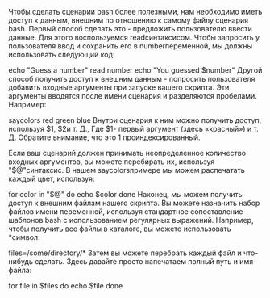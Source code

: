 Чтобы сделать сценарии bash более полезными, нам необходимо иметь доступ к данным, внешним по отношению к самому файлу сценария bash. Первый способ сделать это - предложить пользователю ввести данные. Для этого воспользуемся readсинтаксисом. Чтобы запросить у пользователя ввод и сохранить его в numberпеременной, мы должны использовать следующий код:

echo "Guess a number"
read number
echo "You guessed $number"
Другой способ получить доступ к внешним данным - попросить пользователя добавить входные аргументы при запуске вашего скрипта. Эти аргументы вводятся после имени сценария и разделяются пробелами. Например:

saycolors red green blue
Внутри сценария к ним можно получить доступ, используя $1, $2и т. Д., Где $1- первый аргумент (здесь «красный») и т. Д. Обратите внимание, что это 1 проиндексированный.

Если ваш сценарий должен принимать неопределенное количество входных аргументов, вы можете перебирать их, используя "$@"синтаксис. В нашем saycolorsпримере мы можем распечатать каждый цвет, используя:

for color in "$@"
do
  echo $color
done
Наконец, мы можем получить доступ к внешним файлам нашего скрипта. Вы можете назначить набор файлов имени переменной, используя стандартное сопоставление шаблонов bash с использованием регулярных выражений. Например, чтобы получить все файлы в каталоге, вы можете использовать *символ:

files=/some/directory/*
Затем вы можете перебрать каждый файл и что-нибудь сделать. Здесь давайте просто напечатаем полный путь и имя файла:

for file in $files
do
  echo $file
done